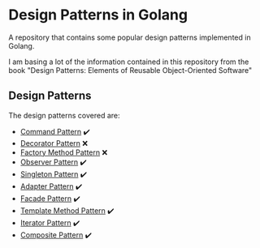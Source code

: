 # Design Patterns in Golang 

A repository that contains some popular design patterns implemented in Golang.

I am basing a lot of the information contained in this repository from the book
"Design Patterns: Elements of Reusable Object-Oriented Software"

## Design Patterns

The design patterns covered are:

 * [Command Pattern](command/) :heavy_check_mark:
 * [Decorator Pattern](decorator/) :x:
 * [Factory Method Pattern](factoryMethod/) :x:
 * [Observer Pattern](observer/) :heavy_check_mark:
 * [Singleton Pattern](singleton/) :heavy_check_mark:
 * [Adapter Pattern](adapter/) :heavy_check_mark:
 * [Facade Pattern](facade/) :heavy_check_mark:
 * [Template Method Pattern](template/) :heavy_check_mark:
 * [Iterator Pattern](iterator/) :heavy_check_mark:
 * [Composite Pattern](composite/) :heavy_check_mark:
